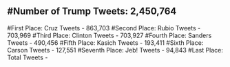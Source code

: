 #Number of Trump Tweets: 2,450,764
---
#First Place: Cruz Tweets - 863,703
#Second Place: Rubio Tweets - 703,969
#Third Place: Clinton Tweets - 703,927
#Fourth Place: Sanders Tweets - 490,456
#Fifth Place: Kasich Tweets - 193,411
#Sixth Place: Carson Tweets - 127,551
#Seventh Place: Jeb! Tweets - 94,843
#Last Place: Total Tweets -  
